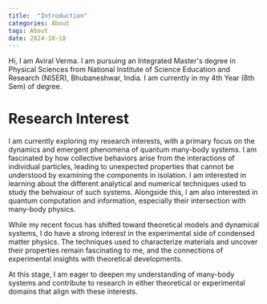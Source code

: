 ```yaml
---
title:  "Introduction"
categories: About
tags: About
date: 2024-10-18
---
```


Hi, I am Aviral Verma. I am pursuing an Integrated Master's degree in Physical Sciences from National Institute of Science Education and Research (NISER), Bhubaneshwar, India. I am currently in my 4th Year (8th Sem) of degree. 

# Research Interest

I am currently exploring my research interests, with a primary focus on the dynamics and emergent phenomena of quantum many-body systems. I am fascinated by how collective behaviors arise from the interactions of individual particles, leading to unexpected properties that cannot be understood by examining the components in isolation. I am interested in learning about the different analytical and numerical techniques used to study the behvaiour of such systems. Alongside this, I am also interested in quantum computation and information, especially their intersection with many-body physics.

While my recent focus has shifted toward theoretical models and dynamical systems, I do have a strong interest in the experimental side of condensed matter physics. The techniques used to characterize materials and uncover their properties remain fascinating to me, and the connections of experimental insights with theoretical developments.

At this stage, I am eager to deepen my understanding of many-body systems and contribute to research in either theoretical or experimental domains that align with these interests.

